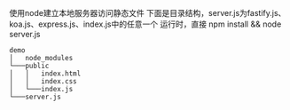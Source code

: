 使用node建立本地服务器访问静态文件
下面是目录结构，server.js为fastify.js、koa.js、express.js、index.js中的任意一个
运行时，直接 npm install && node server.js
```
demo
│   node_modules
└───public
│   │   index.html
│   │   index.css
│   └───index.js
└───server.js
```
